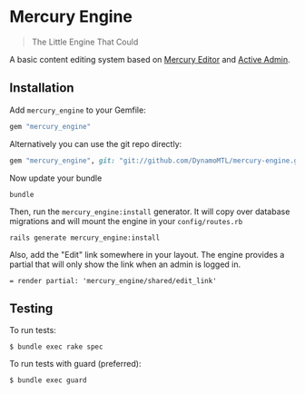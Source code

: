 # Mercury Engine

> The Little Engine That Could

A basic content editing system based on [Mercury Editor](http://jejacks0n.github.com/mercury/) and [Active Admin](http://activeadmin.info/).

Installation
------------
Add `mercury_engine` to your Gemfile:

```ruby
gem "mercury_engine"
```

Alternatively you can use the git repo directly:

```ruby
gem "mercury_engine", git: "git://github.com/DynamoMTL/mercury-engine.git"
```

Now update your bundle

```
bundle
```

Then, run the `mercury_engine:install` generator. It will copy over database migrations and will mount the engine in your `config/routes.rb`

```
rails generate mercury_engine:install
```

Also, add the "Edit" link somewhere in your layout. The engine provides a partial that will only show the link when an admin is logged in.

```haml
= render partial: 'mercury_engine/shared/edit_link'
```

Testing
-------

To run tests:

    $ bundle exec rake spec

To run tests with guard (preferred):
    
    $ bundle exec guard
